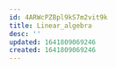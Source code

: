 ```yaml
---
id: 4ARWcPZBpl9kS7m2vit9k
title: Linear_algebra
desc: ''
updated: 1641809069246
created: 1641809069246
---
```


